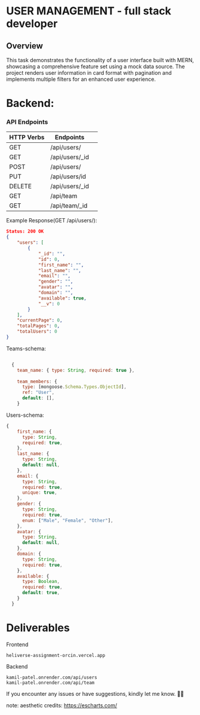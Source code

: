 # USER MANAGEMENT - full stack developer 

## Overview
This task demonstrates the functionality of a user interface built with MERN, showcasing a comprehensive feature set using a mock data source. The project renders user information in card format with pagination and implements multiple filters for an enhanced user experience.

# Backend:

### API Endpoints
| HTTP Verbs | Endpoints | |
| --- | --- | --- |
| GET | /api/users/ |  |
| GET | /api/users/_id | |
| POST | /api/users/ |  |
| PUT | /api/users/id |  |
| DELETE | /api/users/_id |  |
| GET | /api/team |  |
| GET | /api/team/_id |  |

Example Response(GET /api/users/):
```json
Status: 200 OK
{
    "users": [
        {
            "_id": "",
            "id": 0,
            "first_name": "",
            "last_name": "",
            "email": "",
            "gender": "",
            "avatar": "",
            "domain": "",
            "available": true,
            "__v": 0
        }
    ],
    "currentPage": 0,
    "totalPages": 0,
    "totalUsers": 0
}
```
Teams-schema:
```javascript

  {
    team_name: { type: String, required: true },
    
    team_members: {
      type: [mongoose.Schema.Types.ObjectId],
      ref: "User",
      default: [],
    }
```
Users-schema:
```javascript
{
    first_name: {
      type: String,
      required: true,
    },
    last_name: {
      type: String,
      default: null,
    },
    email: {
      type: String,
      required: true,
      unique: true,
    },
    gender: {
      type: String,
      required: true,
      enum: ["Male", "Female", "Other"],
    },
    avatar: {
      type: String,
      default: null,
    },
    domain: {
      type: String,
      required: true,
    },
    available: {
      type: Boolean,
      required: true,
      default: true,
    }
  }
```

# Deliverables
Frontend
```https
heliverse-assignment-orcin.vercel.app
```
Backend
```https
kamil-patel.onrender.com/api/users
kamil-patel.onrender.com/api/team
```
If you encounter any issues or have suggestions, kindly let me know. 🚀✨

note: aesthetic credits: https://escharts.com/
